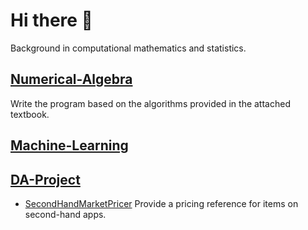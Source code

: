 # Hi there 👋 
Background in computational mathematics and statistics.
## [Numerical-Algebra](https://github.com/lanrudan/Numerical-Algebra)
Write the program based on the algorithms provided in the attached textbook.
## [Machine-Learning](https://github.com/lanrudan/Machine-Learning)
## [DA-Project](https://github.com/lanrudan/DA-Project)
* [SecondHandMarketPricer](secondhand_market_pricer/RNN_Ridge.ipynb)
Provide a pricing reference for items on second-hand apps.


